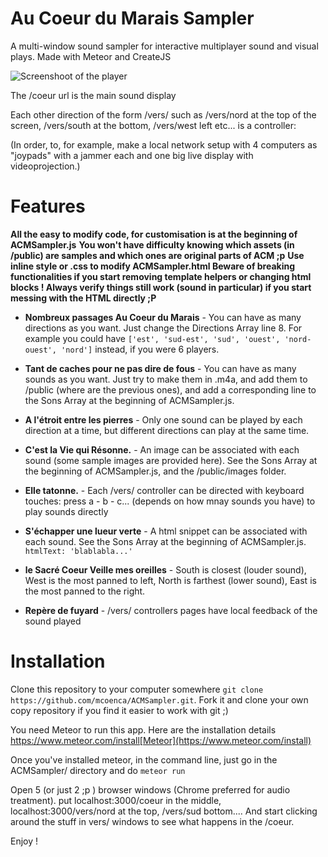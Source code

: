 # Au Coeur du Marais Sampler
A multi-window sound sampler for interactive multiplayer sound and visual plays.
Made with Meteor and CreateJS

![Screenshoot of the player](http://i.imgur.com/zT86gSv.png)

The /coeur url is the main sound display

Each other direction of the form /vers/<direction> such as /vers/nord at the top of the screen, /vers/south at the bottom, /vers/west left etc... is a controller:

(In order, to, for example, make a local network setup with 4 computers as "joypads" with a jammer each and one big live display with videoprojection.)


# Features
__All the easy to modify code, for customisation is at the beginning of ACMSampler.js__
__You won't have difficulty knowing which assets (in /public) are samples and which ones are original parts of ACM ;p__
__Use inline style or .css to modify ACMSampler.html Beware of breaking functionalities if you start removing template helpers or changing html blocks ! Always verify things still work (sound in particular) if you start messing with the HTML directly ;P__

* __Nombreux passages Au Coeur du Marais__ - You can have as many directions as you want. Just change the Directions Array line 8. For example you could have `['est', 'sud-est', 'sud', 'ouest', 'nord-ouest', 'nord']` instead, if you were 6 players.

* __Tant de caches pour ne pas dire de fous__ - You can have as many sounds as you want. Just try to make them in .m4a, and add them to /public (where are the previous ones), and add a corresponding line to the Sons Array at the beginning of ACMSampler.js.

* __A l'étroit entre les pierres__ - Only one sound can be played by each direction at a time, but different directions can play at the same time.

* __C'est la Vie qui Résonne.__ - An image can be associated with each sound (some sample images are provided here). See the Sons Array at the beginning of ACMSampler.js, and the /public/images folder.

* __Elle tatonne.__ - Each /vers/ controller can be directed with keyboard touches: press a - b - c... (depends on how mnay sounds you have) to play sounds directly

* __S'échapper une lueur verte__ - A html snippet can be associated with each sound. See the Sons Array at the beginning of ACMSampler.js. `htmlText: 'blablabla...'` 

* __le Sacré Coeur Veille mes oreilles__ - South is closest (louder sound), West is the most panned to left, North is farthest (lower sound), East is the most panned to the right.

* __Repère de fuyard__ - /vers/<direction> controllers pages have local feedback of the sound played

# Installation
Clone this repository to your computer somewhere `git clone https://github.com/mcoenca/ACMSampler.git`.
Fork it and clone your own copy repository if you find it easier to work with git ;)

You need Meteor to run this app. Here are the installation details https://www.meteor.com/install[Meteor](https://www.meteor.com/install)

Once you've installed meteor, in the command line, just go in the ACMSampler/ directory and do `meteor run`

Open 5 (or just 2 ;p ) browser windows (Chrome preferred for audio treatment). put localhost:3000/coeur in the middle, localhost:3000/vers/nord at the top, /vers/sud bottom.... 
And start clicking around the stuff in vers/ windows to see what happens in the /coeur.

Enjoy !


